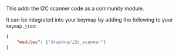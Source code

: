 This adds the I2C scanner code as a community module.

It can be integrated into your keymap by adding the following to your `keymap.json`:

```json
{
    "modules": ["drashna/i2c_scanner"]
}
```
